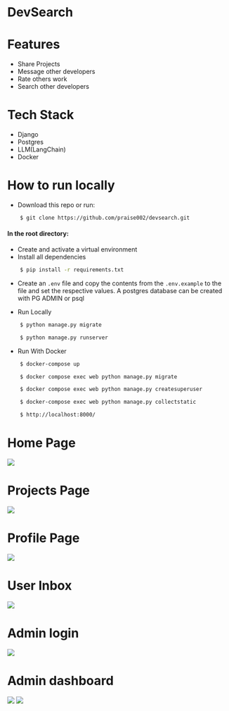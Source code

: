 # DevSearch

# Features
* Share Projects
* Message other developers
* Rate others work
* Search other developers

# Tech Stack
* Django
* Postgres
* LLM(LangChain)
* Docker
  
# How to run locally
* Download this repo or run: 
```bash
    $ git clone https://github.com/praise002/devsearch.git
```

#### In the root directory:
- Create and activate a virtual environment
- Install all dependencies
```bash
    $ pip install -r requirements.txt
```
- Create an `.env` file and copy the contents from the `.env.example` to the file and set the respective values. A postgres database can be created with PG ADMIN or psql

- Run Locally
```bash
    $ python manage.py migrate
```
```bash
    $ python manage.py runserver
```

- Run With Docker
```bash
    $ docker-compose up  
```
```bash
    $ docker compose exec web python manage.py migrate
```
```bash
    $ docker compose exec web python manage.py createsuperuser
```
```bash
    $ docker-compose exec web python manage.py collectstatic
```
```bash
    $ http://localhost:8000/
```

# Home Page
<img src="./static/images/Devsearch Home.jpg">  

# Projects Page
<img src="./static/images/DevSearch Projects.jpg">  

# Profile Page
<img src="./static/images/Devsearch Profile.jpg">  

# User Inbox
<img src="./static/images/Devsearch Inbox.jpg">  

# Admin login
<img src="./static/images/devsearch-admin-login.png">  

# Admin dashboard
<img src="./static/images/devsearch-admin-dashboard-1.png">  
<img src="./static/images/devsearch-admin-dashboard-2.png">  

